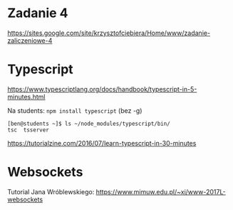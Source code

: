 # Zadanie 4

<https://sites.google.com/site/krzysztofciebiera/Home/www/zadanie-zaliczeniowe-4>

# Typescript

<https://www.typescriptlang.org/docs/handbook/typescript-in-5-minutes.html>

Na students: `npm install typescript` (bez -g)

```
[ben@students ~]$ ls ~/node_modules/typescript/bin/
tsc  tsserver
```

<https://tutorialzine.com/2016/07/learn-typescript-in-30-minutes>

# Websockets

Tutorial Jana Wróblewskiego: <https://www.mimuw.edu.pl/~xi/www-2017L-websockets>
